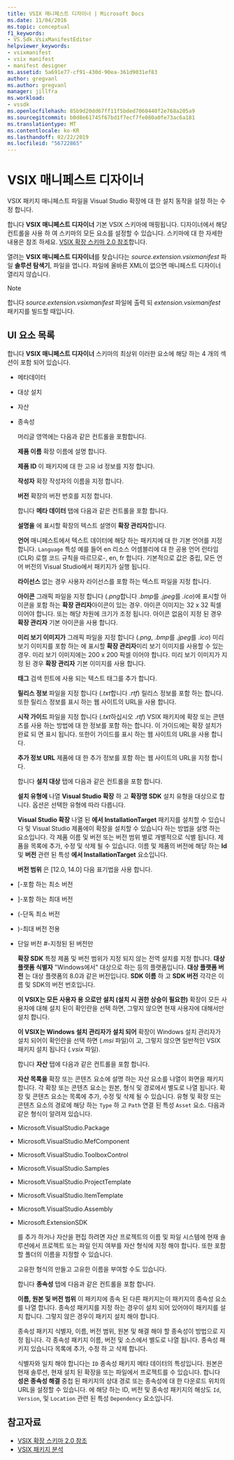 ```yaml
---
title: VSIX 매니페스트 디자이너 | Microsoft Docs
ms.date: 11/04/2016
ms.topic: conceptual
f1_keywords:
- VS.Sdk.VsixManifestEditor
helpviewer_keywords:
- vsixmanifest
- vsix manifest
- manifest designer
ms.assetid: 5a691e77-cf91-430d-90ea-361d9031ef83
author: gregvanl
ms.author: gregvanl
manager: jillfra
ms.workload:
- vssdk
ms.openlocfilehash: 85b9d20dd67ff11f5bded7060440f2e768a205a9
ms.sourcegitcommit: b0d8e61745f67bd1f7ecf7fe080a0fe73ac6a181
ms.translationtype: MT
ms.contentlocale: ko-KR
ms.lasthandoff: 02/22/2019
ms.locfileid: "56722865"
---
```

# <a name="vsix-manifest-designer"></a>VSIX 매니페스트 디자이너
VSIX 패키지 매니페스트 파일을 Visual Studio 확장에 대 한 설치 동작을 설정 하는 수정 합니다.

 합니다 **VSIX 매니페스트 디자이너** 기본 VSIX 스키마에 매핑됩니다. 디자이너에서 해당 컨트롤을 사용 하 여 스키마의 모든 요소를 설정할 수 있습니다. 스키마에 대 한 자세한 내용은 참조 하세요. [VSIX 확장 스키마 2.0 참조](../extensibility/vsix-extension-schema-2-0-reference.md)합니다.

 열려는 **VSIX 매니페스트 디자이너**를 찾습니다는 *source.extension.vsixmanifest* 파일 **솔루션 탐색기**, 파일을 엽니다. 파일에 올바른 XML이 없으면 매니페스트 디자이너 열리지 않습니다.

> [!NOTE]
>  합니다 *source.extension.vsixmanifest* 파일에 출력 되 *extension.vsixmanifest* 패키지를 빌드할 때입니다.

## <a name="uielement-list"></a>UI 요소 목록
 합니다 **VSIX 매니페스트 디자이너** 스키마의 최상위 이러한 요소에 해당 하는 4 개의 섹션이 포함 되어 있습니다.

- 메타데이터

- 대상 설치

- 자산

- 종속성

  머리글 영역에는 다음과 같은 컨트롤을 포함합니다.

  **제품 이름** 확장 이름에 설명 합니다.

  **제품 ID** 이 패키지에 대 한 고유 id 정보를 지정 합니다.

  **작성자** 확장 작성자의 이름을 지정 합니다.

  **버전** 확장의 버전 번호를 지정 합니다.

  합니다 **메타 데이터** 탭에 다음과 같은 컨트롤을 포함 합니다.

  **설명을** 에 표시할 확장의 텍스트 설명이 **확장 관리자**합니다.

  **언어** 매니페스트에서 텍스트 데이터에 해당 하는 패키지에 대 한 기본 언어를 지정 합니다. `Language` 특성 예를 들어 en 리소스 어셈블리에 대 한 공용 언어 런타임 (CLR) 로캘 코드 규칙을 따르므로-, en, fr 합니다. 기본적으로 값은 중립, 모든 언어 버전의 Visual Studio에서 패키지가 실행 됩니다.

  **라이선스** 없는 경우 사용자 라이선스를 포함 하는 텍스트 파일을 지정 합니다.

  **아이콘** 그래픽 파일을 지정 합니다 (*.png*합니다 *.bmp*를 *.jpeg*를 *.ico*)에 표시할 아이콘을 포함 하는 **확장 관리자**아이콘이 있는 경우. 아이콘 이미지는 32 x 32 픽셀 이어야 합니다. 또는 해당 차원에 크기가 조정 됩니다. 아이콘 없음이 지정 된 경우 **확장 관리자** 기본 아이콘을 사용 합니다.

  **미리 보기 이미지가** 그래픽 파일을 지정 합니다 (*.png*, *.bmp*를 *.jpeg*를 *.ico*) 미리 보기 이미지를 포함 하는 에 표시할 **확장 관리자**미리 보기 이미지를 사용할 수 있는 경우. 미리 보기 이미지에는 200 x 200 픽셀 이어야 합니다. 미리 보기 이미지가 지정 된 경우 **확장 관리자** 기본 이미지를 사용 합니다.

  **태그** 검색 힌트에 사용 되는 텍스트 태그를 추가 합니다.

  **릴리스 정보** 파일을 지정 합니다 (*.txt*합니다 *.rtf*) 릴리스 정보를 포함 하는 합니다. 또한 릴리스 정보를 표시 하는 웹 사이트의 URL을 사용 합니다.

  **시작 가이드** 파일을 지정 합니다 (*.txt*하십시오 *.rtf*) VSIX 패키지에 확장 또는 콘텐츠를 사용 하는 방법에 대 한 정보를 포함 하는 합니다. 이 가이드에는 확장 설치가 완료 되 면 표시 됩니다. 또한이 가이드를 표시 하는 웹 사이트의 URL을 사용 합니다.

  **추가 정보 URL** 제품에 대 한 추가 정보를 포함 하는 웹 사이트의 URL을 지정 합니다.

  합니다 **설치 대상** 탭에 다음과 같은 컨트롤을 포함 합니다.

  **설치 유형에** 나열 **Visual Studio 확장** 하 고 **확장명 SDK** 설치 유형을 대상으로 합니다. 옵션은 선택한 유형에 따라 다릅니다.

  **Visual Studio 확장** 나열 된 **에서 InstallationTarget** 패키지를 설치할 수 있습니다 및 Visual Studio 제품에이 확장을 설치할 수 있습니다 하는 방법을 설명 하는 요소입니다. 각 제품 이름 및 버전 또는 버전 범위 별로 개별적으로 식별 됩니다. 제품을 목록에 추가, 수정 및 삭제 될 수 있습니다. 이름 및 제품의 버전에 해당 하는 **Id** 및 **버전** 관련 된 특성 **에서 InstallationTarget** 요소입니다.

  **버전 범위** 은 [12.0, 14.0] 다음 표기법을 사용 합니다.

- [-포함 하는 최소 버전

- ]-포함 하는 최대 버전

- (-단독 최소 버전

- )-최대 버전 전용

- 단일 버전 #-지정된 된 버전만

  **확장 SDK** 특정 제품 및 버전 범위가 지정 되지 않는 전역 설치를 지정 합니다. **대상 플랫폼 식별자** "Windows에서" 대상으로 하는 등의 플랫폼입니다. **대상 플랫폼 버전** 는 대상 플랫폼의 8.0과 같은 버전입니다. **SDK 이름** 하 고 **SDK 버전** 각각은 이름 및 SDK의 버전 번호입니다.

  **이 VSIX는 모든 사용자 용 으로만 설치 (설치 시 권한 상승이 필요한)** 확장이 모든 사용자에 대해 설치 된이 확인란을 선택 하면, 그렇지 않으면 현재 사용자에 대해서만 설치 합니다.

  **이 VSIX는 Windows 설치 관리자가 설치 되어** 확장이 Windows 설치 관리자가 설치 되어이 확인란을 선택 하면 (*.msi* 파일)이 고, 그렇지 않으면 일반적인 VSIX 패키지 설치 됩니다 (*.vsix*  파일).

  합니다 **자산** 탭에 다음과 같은 컨트롤을 포함 합니다.

  **자산 목록을** 확장 또는 콘텐츠 요소에 설명 하는 자산 요소를 나열이 화면을 패키지 합니다. 각 확장 또는 콘텐츠 요소는 원본, 형식 및 경로에서 별도로 나열 됩니다. 확장 및 콘텐츠 요소는 목록에 추가, 수정 및 삭제 될 수 있습니다. 유형 및 확장 또는 콘텐츠 요소의 경로에 해당 하는 `Type` 하 고 `Path` 연결 된 특성 `Asset` 요소. 다음과 같은 형식이 알려져 있습니다.

- Microsoft.VisualStudio.Package

- Microsoft.VisualStudio.MefComponent

- Microsoft.VisualStudio.ToolboxControl

- Microsoft.VisualStudio.Samples

- Microsoft.VisualStudio.ProjectTemplate

- Microsoft.VisualStudio.ItemTemplate

- Microsoft.VisualStudio.Assembly

- Microsoft.ExtensionSDK

  를 추가 하거나 자산을 편집 하려면 자산 프로젝트의 이름 및 파일 시스템에 현재 솔루션에서 프로젝트 또는 파일 인지 여부를 자산 형식에 지정 해야 합니다. 또한 포함할 폴더의 이름을 지정할 수 있습니다.

  고유한 형식의 만들고 고유한 이름을 부여할 수도 있습니다.

  합니다 **종속성** 탭에 다음과 같은 컨트롤을 포함 합니다.

  **이름, 원본 및 버전 범위** 이 패키지에 종속 된 다른 패키지는이 패키지의 종속성 요소를 나열 합니다. 종속성 패키지를 지정 하는 경우이 설치 되어 있어야이 패키지를 설치 합니다. 그렇지 않은 경우이 패키지 설치 해야 합니다.

  종속성 패키지 식별자, 이름, 버전 범위, 원본 및 해결 해야 할 종속성이 방법으로 지정 됩니다. 각 종속성 패키지 이름, 버전 및 소스에서 별도로 나열 됩니다. 종속성 패키지 있습니다 목록에 추가, 수정 하 고 삭제 합니다.

  식별자와 일치 해야 합니다는 `ID` 종속성 패키지 메타 데이터의 특성입니다. 원본은 현재 솔루션, 현재 설치 된 확장을 또는 파일에서 프로젝트를 수 있습니다. 합니다 **성은 종속성 해결** 중첩 된 패키지의 상대 경로 또는 종속성에 대 한 다운로드 위치의 URL을 설정할 수 있습니다. 에 해당 하는 ID, 버전 및 종속성 패키지의 해상도 `Id`, `Version`, 및 `Location` 관련 된 특성 `Dependency` 요소입니다.

## <a name="see-also"></a>참고자료
- [VSIX 확장 스키마 2.0 참조](../extensibility/vsix-extension-schema-2-0-reference.md)
- [VSIX 패키지 분석](../extensibility/anatomy-of-a-vsix-package.md)